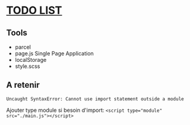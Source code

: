 # [TODO LIST](https://lgiacalo.github.io/findThePrecious/todoList)

## Tools

- parcel
- page.js Single Page Application
- localStorage
- style.scss


## A retenir

	Uncaught SyntaxError: Cannot use import statement outside a module

Ajouter type module si besoin d'import:
`<script type="module" src="./main.js"></script>`
